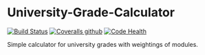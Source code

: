 # University-Grade-Calculator
[![Build Status](https://travis-ci.org/AaronMulgrew/University-Grade-Calculator.svg?branch=master)](https://travis-ci.org/AaronMulgrew/University-Grade-Calculator)
[![Coveralls github](https://coveralls.io/repos/github/AaronMulgrew/University-Grade-Calculator/badge.svg?branch=master&style=flat-square?maxAge=60)](https://coveralls.io/github/AaronMulgrew/University-Grade-Calculator?branch=master)
[![Code Health](https://landscape.io/github/AaronMulgrew/University-Grade-Calculator/master/landscape.svg?style=flat-square)](https://landscape.io/github/AaronMulgrew/University-Grade-Calculator/master)

Simple calculator for university grades with weightings of modules.


